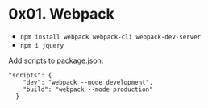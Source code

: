 # 0x01. Webpack
- `npm install webpack webpack-cli webpack-dev-server`
- `npm i jquery`

Add scripts to package.json:
```
"scripts": {
    "dev": "webpack --mode development",
    "build": "webpack --mode production"
  }
```